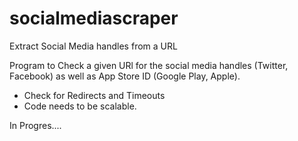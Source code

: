 # socialmediascraper
Extract Social Media handles from a URL 

Program to Check a given URl for the social media handles (Twitter, Facebook) as well as App Store ID (Google Play, Apple).
- Check for Redirects and Timeouts
- Code needs to be scalable.


In Progres.... 
